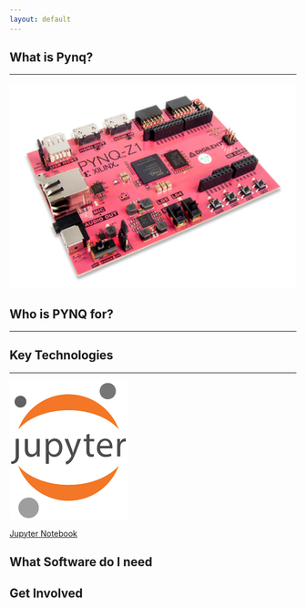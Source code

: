 ```yaml
---
layout: default
---
```

<!-------------------------------------------------------------------------------------------->
<!--Start Intro-->
<div class="flex-row">
  <div class="flex-item flex-column">
    <h2>What is Pynq?</h2>
    <hr>
    <p class="text">
      <img class="image image-wrap-text max-width-400" src="./images/Pynq-z1.png">
      <zero-md src="./MD/indexmd/Intro.md"></zero-md>
    </p>
  </div>
</div>
<!--End Intro-->
<!-------------------------------------------------------------------------------------------->
<!--Start Who Only-->
<div class="flex-row">
  <div class="flex-item flex-column">
    <h2> Who is PYNQ for?</h2>
    <hr>
    <p class="text">
      <zero-md src="./MD/indexmd/Who.md"></zero-md>
    </p>
  </div>
</div>
<!--End Who-->
<!-------------------------------------------------------------------------------------------->
<!--Start Key Only-->
<div class="flex-row">
  <div class="flex-item flex-column full-width">
    <h2>Key Technologies</h2>
    <hr>
  </div>
</div>
<div class="flex-row">
  <div class="flex-item flex-item-stretch flex-column">
    <img class="image max-width-400" src="./images/jupyter.png">
  </div>
  <div class="flex-item flex-item-stretch-4 flex-column">
    <p class="text">
      <a class="highlight-text" href="https://jupyter.org/">Jupyter Notebook</a><br>
      <zero-md src="./MD/indexmd/Key.md"></zero-md>
    </p>
  </div>
</div>
<!--End List of Projects-->
<div class="flex-row">
  <div class="flex-item flex-column">
    <h2>What Software do I need</h2>
    <p class="text">
      <zero-md src="./MD/indexmd/What.md"></zero-md>
    </p>
    <h2>Get Involved</h2>
    <p class="text">
      <zero-md src="./MD/indexmd/Get.md"></zero-md>
    </p>
  </div>
</div>
<!--End Text Only-->
<!-------------------------------------------------------------------------------------------->